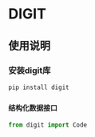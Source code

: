 # DIGIT
## 使用说明
### 安装digit库

```
pip install digit
```

### 
#### 结构化数据接口
```python
from digit import Code



```

